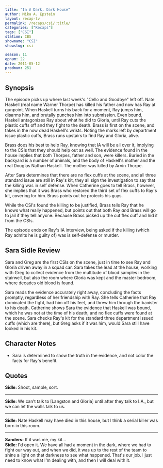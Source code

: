 ```yaml
---
title: "In A Dark, Dark House"
author: Mika A. Epstein
layout: recap-tv
permalink: /recaps/csi/:title/
categories: ["Recaps"]
tags: ["CSI"]
station: CBS
showname: "CSI"
showslug: csi

season: 11
epnum: 22  
date: 2011-05-12
prodnum: 251  
---
```


## Synopsis

The episode picks up where last week's "Cello and Goodbye" left off. Nate Haskell (real name Warner Thorpe) has killed his father and now has Ray at gunpoint. When Haskell turns his back for a moment, Ray jumps him, disarms him, and brutally punches him into submission. Even bound, Haskell antagonizes Ray about what he did to Gloria, until Ray cuts the plastic cuffs off and they fight to the death. Brass is first on the scene, and takes in the now dead Haskell's wrists. Noting the marks left by department issue plastic cuffs, Brass runs upstairs to find Ray and Gloria, alive.

Brass does his best to help Ray, knowing that IA will be all over it, implying to the CSIs that they should help out as well. The evidence found in the house implies that both Thorpes, father and son, were killers. Buried in the backyard is a number of animals, and the body of Haskell's mother and the real Douglas Nathan Haskell. The mother was killed by Arvin Thorpe.

After Sara determines that there are no flex cuffs at the scene, and all three standard issue are still in Ray's kit, they all sign the investigation to say that the killing was in self defense. When Catherine goes to tell Brass, however, she implies that it was Brass who restored the third set of flex cuffs to Ray's kit, covering for him. Brass points out he protects his guys.

While the CSI's found the killing to be justified, Brass tells Ray that he knows what really happened, but points out that both Ray *and* Brass will go to jail if they tell anyone. Because Brass picked up the cut flex cuff and hid it from the CSIs.

The episode ends on Ray's IA interview, being asked if the killing (which Ray admits he is guilty of) was is self-defense or murder.

## Sara Sidle Review

Sara and Greg are the first CSIs on the scene, just in time to see Ray and Gloria driven away in a squad car. Sara takes the lead at the house, working with Greg to collect evidence from the multitude of blood samples in the stairwell, but also the room where Gloria was kept and the master bedroom, where decades old blood is found.

Sara reads the evidence accurately right away, concluding the facts promptly, regardless of her friendship with Ray. She tells Catherine that Ray dominated the fight, had him off his feet, and threw him through the banister to his death. Catherine shows Sara the evidence that Haskell was bound, which he was not at the time of his death, and no flex cuffs were found at the scene. Sara checks Ray's kit for the standard three department issued cuffs (which are there), but Greg asks if it was him, would Sara still have looked in his kit.

## Character Notes

* Sara is determined to show the truth in the evidence, and not color the facts for Ray's benefit.

## Quotes

**Sidle:** Shoot, sample, sort.

* * *

**Sidle:** We can't talk to [Langston and Gloria] until after they talk to I.A., but we can let the walls talk to us.

* * *

**Sidle:** Nate Haskell may have died in this house, but I think a serial killer was born in this room.

* * *

**Sanders:** If it was me, my kit...  
**Sidle:** I'd open it. We have all had a moment in the dark, where we had to fight our way out, and when we did, it was up to the rest of the team to shine a light on that darkness to see what happened. That's our job. I just need to know what I'm dealing with, and then I will deal with it.